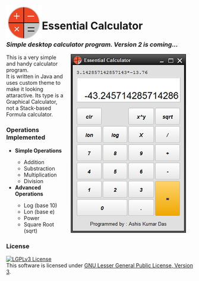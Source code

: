 
<img src="res/calculator_2.png" align="left">
<h1>Essential Calculator</h1>
<h3><i>Simple desktop calculator program. Version 2 is coming...</i></h3>

<img align="right" hspace="20" src="scrn_1.png">

<p>
This is a very simple and handy calculator program.
<br>It is written in Java and uses custom theme to make it looking attaractive.
Its type is a Graphical Calculator, not a Stack-based Formula calculator.</br></p>


<h3>Operations Implemented</h3>

<ul>
  <li><b>Simple Operations</b></li>
    <ul>
      <li>Addition</li>
      <li>Substraction</li>
      <li>Multiplication</li>
      <li>Division</li>
    </ul>
    
  <li><b>Advanced Operations</b></li>
    <ul>
      <li>Log (base 10)</li>
      <li>Lon (base e)</li>
      <li>Power</li>
      <li>Square Root (sqrt)</li>
    </ul>
</ul>

<h3>License</h3>
<a rel="license" href="http://www.gnu.org/licenses/lgpl-3.0-standalone.html"><img alt="LGPLv3 License" style="border-width:0" src="http://www.gnu.org/graphics/lgplv3-147x51.png" /></a><br />This software is licensed under <a rel="license" href="http://www.gnu.org/licenses/lgpl-3.0-standalone.html">GNU Lesser General Public License, Version 3</a>.
